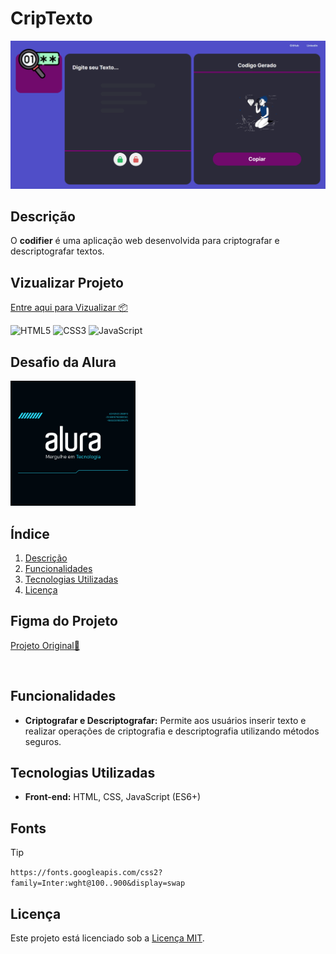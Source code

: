 # CripTexto
<img src="./Assets/Screenshots/01.png" alt="" />

## Descrição
O **codifier** é uma aplicação web desenvolvida para criptografar e descriptografar textos.

## Vizualizar Projeto
[Entre aqui para Vizualizar 📦]()

![HTML5](https://img.shields.io/badge/HTML5-E34F26?style=for-the-badge&logo=html5&logoColor=white)
![CSS3](https://img.shields.io/badge/CSS3-1572B6?style=for-the-badge&logo=css3&logoColor=white)
![JavaScript](https://img.shields.io/badge/JavaScript-F7DF1E?style=for-the-badge&logo=javascript&logoColor=black)


## Desafio da Alura
<img src="./Assets/Screenshots/07.png" width=200 alt="" />


## Índice
1. [Descrição](#descrição)
2. [Funcionalidades](#funcionalidades)
3. [Tecnologias Utilizadas](#tecnologias-utilizadas)
4. [Licença](#licença)

## Figma do Projeto 

[Projeto Original🔰](https://www.figma.com/design/tvFEYhVfZTjdJ5P24RGV21/Alura-Challenge---Desafio-1---L%C3%B3gica?node-id=0-1&t=IUGPCMTEk0xgJMEC-1)



<br>


## Funcionalidades

- **Criptografar e Descriptografar:** Permite aos usuários inserir texto e realizar operações de criptografia e descriptografia utilizando métodos seguros.

## Tecnologias Utilizadas

- **Front-end:** HTML, CSS, JavaScript (ES6+)

## Fonts 
>[!TIP]
>`https://fonts.googleapis.com/css2?family=Inter:wght@100..900&display=swap `


## Licença

Este projeto está licenciado sob a [Licença MIT](LICENSE).
